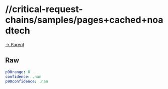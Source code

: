 
# //critical-request-chains/samples/pages+cached+noadtech

[→ Parent](../..)


## Raw


```yaml
p90range: 0
confidence: .nan
p90confidence: .nan

```

